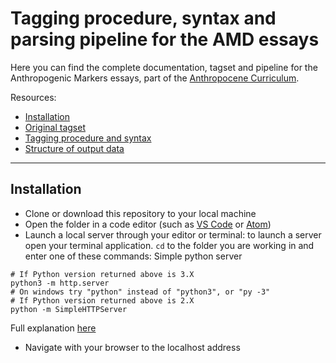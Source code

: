 # Tagging procedure, syntax and parsing pipeline for the AMD essays
Here you can find the complete documentation, tagset and pipeline for the Anthropogenic Markers essays, part of the [Anthropocene Curriculum](https://www.anthropocene-curriculum.org/).

Resources:
- [Installation](#installation)
- [Original tagset](/collaborative_tagging/)
- [Tagging procedure and syntax](https://github.com/uclab-potsdam/dmacp/wiki/Tagging-Syntax)
- [Structure of output data](https://github.com/uclab-potsdam/dmacp/wiki/Output-Data-Structure)

----
## Installation
- Clone or download this repository to your local machine
- Open the folder in a code editor (such as [VS Code](https://code.visualstudio.com/) or [Atom](https://atom.io/))
- Launch a local server through your editor or terminal:
to launch a server open your terminal application. `cd` to the folder you are working in and enter one of these commands:
Simple python server
```
# If Python version returned above is 3.X
python3 -m http.server
# On windows try "python" instead of "python3", or "py -3"
# If Python version returned above is 2.X
python -m SimpleHTTPServer
```

Full explanation [here](https://developer.mozilla.org/en-US/docs/Learn/Common_questions/set_up_a_local_testing_server)
- Navigate with your browser to the localhost address

